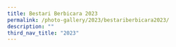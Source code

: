 ```yaml
---
title: Bestari Berbicara 2023
permalink: /photo-gallery/2023/bestariberbicara2023/
description: ""
third_nav_title: "2023"
---
```

